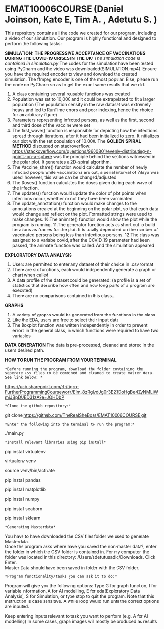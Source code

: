# EMAT10006COURSE (Daniel Joinson, Kate E, Tim A. , Adetutu S. )
This repository contains all the code we created for our program, including a video of our simulation. 
Our program is highly functional and designed to perform the following tasks:  


**SIMULATION: THE PROGRESSIVE ACCEPTANCE OF VACCINATIONS DURING THE COVID-19 CRISES IN THE UK:**
*The simulation code is contained in simulation.py*
The codes for the simulation have been tested using PyCharm and the video was downloaded(SIMULATION.mp4). 
Ensure you have the required encoder to view and download the created simulation.
The ffmpeg encoder is one of the most popular. Else, please run the code on PyCharm so as to get the exact same results that we did.
1. A class containing several reusable functions was created
2. Population was set to 10,000 and it could be extrapolated to fit a larger population (The population density in the raw dataset was extremely heavy and led to RunTime errors and poor indexing, hence the choice for an arbitrary figure)
3. Parameters representing infected persons, as well as the first, second and third dose of the vaccine were set
4. The first_wave() function is responsible for depicting how the infections spread through iterations, after it had been initialized to zero. It initializes our plot with the set population of 10,000. 
The **GOLDEN SPIRAL METHOD** discussed on stackoverflow: https://stackoverflow.com/questions/9600801/evenly-distributing-n-points-on-a-sphere was the principle behind the sections witnessed in the polar plot. 
It generates a 2D-spiral algorithm.
6. The Vaccine_share() function would calculate the number of newly infected people while vaccinations are out, a serial interval of 7days was used, however, this value can be changed/adjusted. 
7. The Doses() function calculates the doses given during each wave of the infection.
8. The updates() function would update the color of plot points when infections occur, whether or not they have been vaccinated
9. The update_annotation() function would make changes to the annotations created at the beginning on the polar plot, so that each data would change and reflect on the plot. Formatted strings were used to make changes.
10.The animate() function would show the plot while the program is running.
11.The generator function acts as short cut to build iterations as frames for the plot. It is totally dependent on the number of vaccinated persons being less than infectious persons.
12.The class was assigned to a variabe covid, after the COVID_19 parameter had been passed, the animate function was called. And the simulation appeared


**EXPLORATORY DATA ANALYSIS**
1. Users are permitted to enter any dataset of their choice in .csv format
2. There are six functions, each would independently generate a graph or chart when called
3. A data profile of the dataset could be generated: (a profile is a set of statistics that describe how often and how long parts of a program are executed)
4. There are no comparisons contained in this class...

**GRAPHS**
1. A variety of graphs would be generated from the functions in the class
2. Like the EDA, users are free to select their input data
3. The Boxplot function was written independently in order to prevent errors in the general class, in which functions were required to have two variables

**DATA GENERATION**
The data is pre-processed, cleaned and stored in the users desired path.

**HOW TO RUN THE PROGRAM FROM YOUR TERMINAL**

    *Before running the program, download the folder containing the seperate CSV files to be combined and cleaned to create master data. See link below: *     
https://uob.sharepoint.com/:f:/t/grp-FurtherProgrammingCoursework/Elm_8zRglvdJg0r3E23DoHgBe4ZyNMLiWmiJBpDUED31zA?e=JQHDbP

    *Clone the github repository:* 
git clone https://github.com/TheRealSheBoss/EMAT10006COURSE.git 


    *Enter the following into the terminal to run the program:*  
./main.py 

 
    *Install relevant libraries using pip install*
    
pip install virtualenv 


virtualenv venv 


source venv/bin/activate 


pip install pandas 


pip install matplotlib 


pip install numpy


pip install seaborn


pip install sklearn

 
    *Generating Masterdata*
You have to have downloaded the CSV files folder we used to generate Masterdata.  
Once the program asks where have you saved the non-master data?, enter the folder in which the CSV folder is contained in. 
For my computer, the folder was located in this directory: /Users/adetutusadiq/Downloads. 
Click Enter.  
Master Data should have been saved in folder with the CSV folder.

 
    *Program functionality/tasks you can ask it to do:*  
Program will give you the following options: 
Type G for graph function, I for variable information, A for AI modelling, E for eda(Exploratory Data Analysis), S for Simulation, or type stop to quit the program.
Note that this instruction is case sensitive. A while loop would run until the correct options are inputed.


Keep entering inputs relevant to task you want to perform (e.g. A for AI modelling)
In some cases, graph images will mostly be produced as results  
















